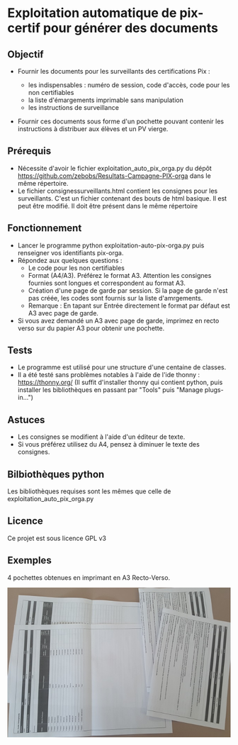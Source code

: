 # Exploitation automatique de pix-certif pour générer des documents

## Objectif
- Fournir les documents pour les surveillants des certifications Pix :
  - les indispensables : numéro de session, code d'accès, code pour les non certifiables
  - la liste d'émargements imprimable sans manipulation
  - les instructions de surveillance

- Fournir ces documents sous forme d'un pochette pouvant contenir les instructions à distribuer aux élèves et un PV vierge.

## Prérequis
- Nécessite d'avoir le fichier exploitation_auto_pix_orga.py du dépôt https://github.com/zebobs/Resultats-Campagne-PIX-orga dans le même répertoire.
- Le fichier consignessurveillants.html contient les consignes pour les surveillants. C'est un fichier contenant des bouts de html basique. Il est peut être modifié. Il doit être présent dans le même répertoire

## Fonctionnement
- Lancer le programme python exploitation-auto-pix-orga.py puis renseigner vos identifiants pix-orga.
- Répondez aux quelques questions : 
  - Le code pour les non certifiables
  - Format (A4/A3). Préférez le format A3. Attention les consignes fournies sont longues et correspondent au format A3.
  - Création d'une page de garde par session. Si la page de garde n'est pas créée, les codes sont fournis sur la liste d'amrgements.
  - Remarque : En tapant sur Entrée directement le format par défaut est A3 avec page de garde.
- Si vous avez demandé un A3 avec page de garde, imprimez en recto verso sur du papier A3 pour obtenir une pochette.

## Tests
- Le programme est utilisé pour une structure d'une centaine de classes.
- Il a été testé sans problèmes notables à l'aide de l'ide thonny : https://thonny.org/ (Il suffit d'installer thonny qui contient python, puis installer les bibliothèques en passant par "Tools" puis "Manage plugs-in...")

## Astuces
- Les consignes se modifient à l'aide d'un éditeur de texte.
- Si vous préférez utilisez du A4, pensez à diminuer le texte des consignes.

## Bilbiothèques python
Les bibliothèques requises sont les mêmes que celle de exploitation_auto_pix_orga.py

## Licence
Ce projet est sous licence GPL v3

## Exemples
4 pochettes obtenues en imprimant en A3 Recto-Verso.
          
![Pochettes A3 page de garde](Pochette%20A3%20page%20de%20garde.jpg)
